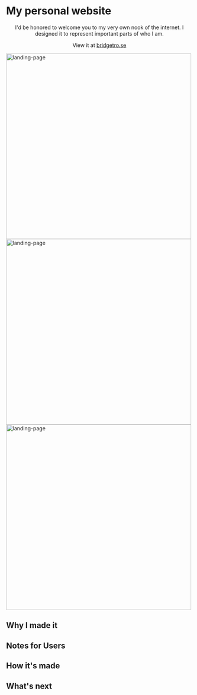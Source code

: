 # My personal website

<p align='center'>I'd be honored to welcome you to my very own nook of the internet. I designed it to represent important parts of who I am.</p> 

<p align='center'>View it at <a href='https://bridgetro.se' target="_blank">bridgetro.se</a></p>

<img class="project-image" alt="landing-page" display='block' margin-left='auto' margin-right='auto' src="https://bridgetro.se/project-snapshots/personal-website/personal-website-1-landing-page.png" width='500'>
<img class="project-image" alt="landing-page" align='center' src="https://bridgetro.se/project-snapshots/personal-website/personal-website-2-exploding-spheres.png" width='500'>
<img class="project-image" alt="landing-page" align='center' src="https://bridgetro.se/project-snapshots/personal-website/personal-website-3-company-logos-and-first-project.png" width='500'>

## Why I made it

## Notes for Users

## How it's made

## What's next

